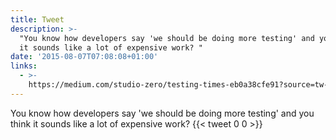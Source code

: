 ```yaml
---
title: Tweet
description: >-
  "You know how developers say 'we should be doing more testing' and you think
  it sounds like a lot of expensive work? "
date: '2015-08-07T07:08:08+01:00'
links:
  - >-
    https://medium.com/studio-zero/testing-times-eb0a38cfe91?source=tw-892bcd376495-1438933411036
---
```

You know how developers say 'we should be doing more testing' and you think it sounds like a lot of expensive work? 
      {{< tweet 0 0 >}}
    
